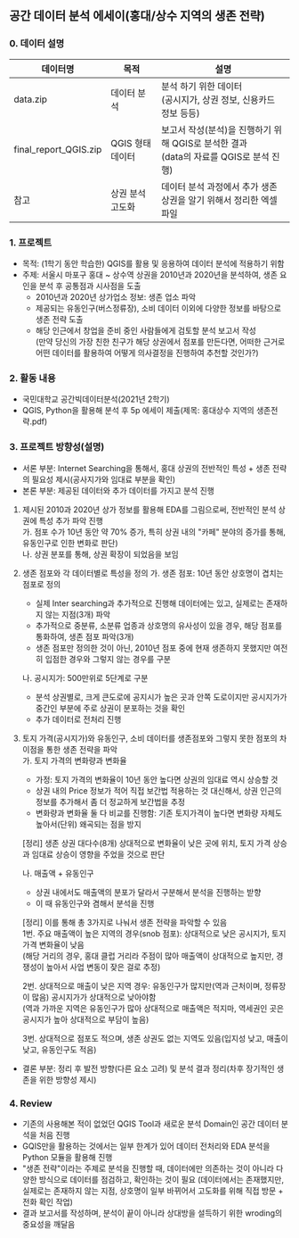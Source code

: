## 공간 데이터 분석 에세이(홍대/상수 지역의 생존 전략)

### 0. 데이터 설명
|데이터명|목적|설명|
|------|---|---|
|data.zip|데이터 분석|분석 하기 위한 데이터 <br/> (공시지가, 상권 정보, 신용카드 정보 등등)|
|final_report_QGIS.zip|QGIS 형태 데이터|보고서 작성(분석)을 진행하기 위해 QGIS로 분석한 결과  <br/> (data의 자료를 QGIS로 분석 진행)|
|참고|상권 분석 고도화|데이터 분석 과정에서 추가 생존 상권을 알기 위해서 정리한 엑셀 파일|


### 1. 프로젝트
- 목적: (1학기 동안 학습한) QGIS를 활용 및 응용하여 데이터 분석에 적용하기 위함
- 주제: 서울시 마포구 홍대 ~ 상수역 상권을 2010년과 2020년을 분석하여, 생존 요인을 분석 후 공통점과 시사점을 도출  
  - 2010년과 2020년 상가업소 정보: 생존 업소 파악
  - 제공되는 유동인구(버스정류장), 소비 데이터 이외에 다양한 정보를 바탕으로 생존 전략 도출 
  - 해당 인근에서 창업을 준비 중인 사람들에게 검토할 분석 보고서 작성  
  (만약 당신의 가장 친한 친구가 해당 상권에서 점포를 만든다면, 어떠한 근거로 어떤 데이터를 활용하여 어떻게 의사결정을 진행하여 추천할 것인가?)

### 2. 활동 내용 
- 국민대학교 공간빅데이터분석(2021년 2학기) 
- QGIS, Python을 활용해 분석 후 5p 에세이 제출(제목: 홍대상수 지역의 생존전략.pdf)

### 3. 프로젝트 방향성(설명)
- 서론 부분: Internet Searching을 통해서, 홍대 상권의 전반적인 특성 + 생존 전략의 필요성 제시(공사지가와 임대료 부분을 확인)
- 본론 부분: 제공된 데이터와 추가 데이터를 가지고 분석 진행
1) 제시된 2010과 2020년 상가 정보를 활용해 EDA를 그림으로써, 전반적인 분석 상권에 특성 추가 파악 진행  
    가. 점포 수가 10년 동안 약 70% 증가, 특히 상권 내의 "카페" 분야의 증가를 통해, 유동인구로 인한 변화로 판단)  
    나. 상권 분포를 통해, 상권 확장이 되었음을 보임  
    
2) 생존 점포와 각 데이터별로 특성을 정의 
    가. 생존 점포: 10년 동안 상호명이 겹치는 점포로 정의  
    - 실제 Inter searching과 추가적으로 진행해 데이터에는 있고, 실제로는 존재하지 않는 지점(3개) 파악
    - 추가적으로 중분류, 소분류 업종과 상호명의 유사성이 있을 경우, 해당 점포를 통화하여, 생존 점포 파악(3개)
    - 생존 점포만 정의한 것이 아닌, 2010년 점포 중에 현재 생존하지 못했지만 여전히 입점한 경우와 그렇지 않는 경우를 구분 
 
    나. 공시지가: 500만위로 5단계로 구분
    - 분석 상권별로, 크게 큰도로에 공지시가 높은 곳과 안쪽 도로이지만 공시지가가 중간인 부분에 주로 상권이 분포하는 것을 확인
    - 추가 데이터로 전처리 진행
    
 3) 토지 가격(공시지가)와 유동인구, 소비 데이터를 생존점포와 그렇지 못한 점포의 차이점을 통한 생존 전략을 파악  
    가. 토지 가격의 변화량과 변화율
    - 가정: 토지 가격의 변화율이 10년 동안 높다면 상권의 임대료 역시 상승할 것
    - 상권 내의 Price 정보가 적어 직접 보간법 적용하는 것 대신해서, 상권 인근의 정보를 추가해서 좀 더 정교하게 보간법을 추정
    - 변화량과 변화율 둘 다 비교를 진행함: 기존 토지가격이 높다면 변화량 자체도 높아서(단위) 왜곡되는 점을 방지  
  
    [정리] 생존 상권 대다수(8개) 상대적으로 변화율이 낮은 곳에 위치, 토지 가격 상승과 임대료 상승이 영향을 주었을 것으로 판단  
    
    나. 매출액 + 유동인구 
    - 상권 내에서도 매출액의 분포가 달라서 구분해서 분석을 진행하는 받향
    - 이 때 유동인구와 겸해서 분석을 진행
    
    [정리] 이를 통해 총 3가지로 나눠서 생존 전략을 파악할 수 있음   
    1번. 주요 매출액이 높은 지역의 경우(snob 점포): 상대적으로 낮은 공시지가, 토지 가격 변화율이 낮음  
    (해당 거리의 경우, 홍대 클럽 거리라 주점이 많아 매출액이 상대적으로 높지만, 경쟁성이 높아서 사업 변동이 잦은 걸로 추정)  
    
    2번. 상대적으로 매출이 낮은 지역 경우: 유동인구가 많지만(역과 근처이며, 정류장이 많음) 공시지가가 상대적으로 낮아야함  
    (역과 가까운 지역은 유동인구가 많아 상대적으로 매출액은 적지마, 역세권인 곳은 공시지가 높아 상대적으로 부담이 높음)  
    
    3번. 상대적으로 점포도 적으며, 생존 상권도 없는 지역도 있음(입지성 낮고, 매출이 낮고, 유동인구도 적음)  
     
- 결론 부분: 정리 후 발전 방향(다른 요소 고려) 및 분석 결과 정리(차후 장기적인 생존을 위한 방향성 제시)

### 4. Review  
- 기존의 사용해본 적이 없었던 QGIS Tool과 새로운 분석 Domain인 공간 데이터 분석을 처음 진행
- GQIS만을 활용하는 것에서는 일부 한계가 있어 데이터 전처리와 EDA 분석을 Python 모듈을 활용해 진행
- "생존 전략"이라는 주제로 분석을 진행할 때, 데이터에만 의존하는 것이 아니라 다양한 방식으로 데이터를 점검하고, 확인하는 것이 필요
(데이터에서는 존재했지만, 실제로는 존재하지 않는 지점, 상호명이 일부 바뀌어서 고도화를 위해 직접 방문 + 전화 확인 작업)
- 결과 보고서를 작성하며, 분석이 끝이 아니라 상대방을 설득하기 위한 wroding의 중요성을 깨달음
